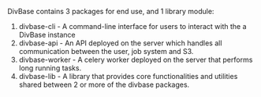 DivBase contains 3 packages for end use, and 1 library module:

1. divbase-cli - A command-line interface for users to interact with the a DivBase instance
2. divbase-api - An API deployed on the server which handles all communication between the user, job system and S3. 
3. divbase-worker - A celery worker deployed on the server that performs long running tasks.
4. divbase-lib - A library that provides core functionalities and utilities shared between 2 or more of the divbase packages. 

